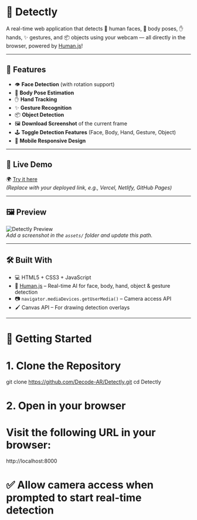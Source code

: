 # 🎯 Detectly

A real-time web application that detects 👤 human faces, 🧍 body poses, ✋ hands, ✨ gestures, and 📦 objects using your webcam — all directly in the browser, powered by [Human.js](https://github.com/vladmandic/human)!

---

## 🌟 Features

- 👁️ **Face Detection** (with rotation support)
- 🧍 **Body Pose Estimation**
- ✋ **Hand Tracking**
- ✨ **Gesture Recognition**
- 📦 **Object Detection**
- 🖼️ **Download Screenshot** of the current frame
- 🕹️ **Toggle Detection Features** (Face, Body, Hand, Gesture, Object)
- 📱 **Mobile Responsive Design**

---

## 🔗 Live Demo

🌍 [Try it here](https://your-live-site-url.com)  
_(Replace with your deployed link, e.g., Vercel, Netlify, GitHub Pages)_

---

## 🖼️ Preview

![Detectly Preview](assets/preview.png)  
_Add a screenshot in the `assets/` folder and update this path._

---

## 🛠️ Built With

- 💻 HTML5 + CSS3 + JavaScript
- 🧠 [Human.js](https://github.com/vladmandic/human) – Real-time AI for face, body, hand, object & gesture detection
- 📷 `navigator.mediaDevices.getUserMedia()` – Camera access API
- 🖌️ Canvas API – For drawing detection overlays

---

# 🚀 Getting Started

# 1. Clone the Repository
git clone https://github.com/Decode-AR/Detectly.git
cd Detectly

# 2. Open in your browser
# Visit the following URL in your browser:
http://localhost:8000

# ✅ Allow camera access when prompted to start real-time detection
